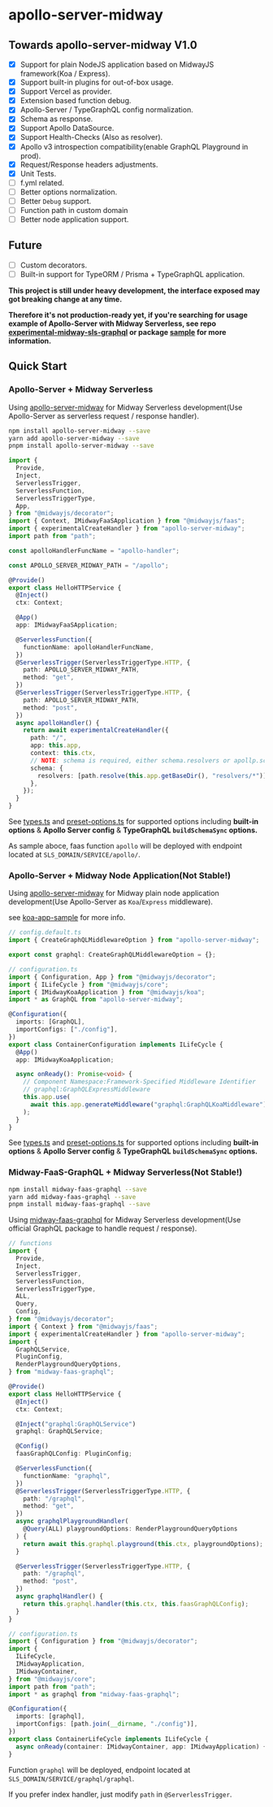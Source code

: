 # apollo-server-midway

## Towards apollo-server-midway V1.0

- [x] Support for plain NodeJS application based on MidwayJS framework(Koa / Express).
- [x] Support built-in plugins for out-of-box usage.
- [x] Support Vercel as provider.
- [x] Extension based function debug.
- [x] Apollo-Server / TypeGraphQL config normalization.
- [x] Schema as response.
- [x] Support Apollo DataSource.
- [x] Support Health-Checks (Also as resolver).
- [x] Apollo v3 introspection compatibility(enable GraphQL Playground in prod).
- [x] Request/Response headers adjustments.
- [x] Unit Tests.
- [ ] f.yml related.
- [ ] Better options normalization.
- [ ] Better `Debug` support.
- [ ] Function path in custom domain
- [ ] Better node application support.

## Future

- [ ] Custom decorators.
- [ ] Built-in support for TypeORM / Prisma + TypeGraphQL application.

**This project is still under heavy development, the interface exposed may got breaking change at any time.**

**Therefore it's not production-ready yet, if you're searching for usage example of Apollo-Server with Midway Serverless, see repo [experimental-midway-sls-graphql](https://github.com/linbudu599/experimental-midway-sls-graphql) or package [sample](packages/sample/src/function/hello.ts) for more information.**

## Quick Start

### Apollo-Server + Midway Serverless

Using [apollo-server-midway](packages/apollo-server-midway/README.md) for Midway Serverless development(Use Apollo-Server as serverless request / response handler).

```bash
npm install apollo-server-midway --save
yarn add apollo-server-midway --save
pnpm install apollo-server-midway --save
```

```typescript
import {
  Provide,
  Inject,
  ServerlessTrigger,
  ServerlessFunction,
  ServerlessTriggerType,
  App,
} from "@midwayjs/decorator";
import { Context, IMidwayFaaSApplication } from "@midwayjs/faas";
import { experimentalCreateHandler } from "apollo-server-midway";
import path from "path";

const apolloHandlerFuncName = "apollo-handler";

const APOLLO_SERVER_MIDWAY_PATH = "/apollo";

@Provide()
export class HelloHTTPService {
  @Inject()
  ctx: Context;

  @App()
  app: IMidwayFaaSApplication;

  @ServerlessFunction({
    functionName: apolloHandlerFuncName,
  })
  @ServerlessTrigger(ServerlessTriggerType.HTTP, {
    path: APOLLO_SERVER_MIDWAY_PATH,
    method: "get",
  })
  @ServerlessTrigger(ServerlessTriggerType.HTTP, {
    path: APOLLO_SERVER_MIDWAY_PATH,
    method: "post",
  })
  async apolloHandler() {
    return await experimentalCreateHandler({
      path: "/",
      app: this.app,
      context: this.ctx,
      // NOTE: schema is required, either schema.resolvers or apollp.schema should be specified.
      schema: {
        resolvers: [path.resolve(this.app.getBaseDir(), "resolvers/*")],
      },
    });
  }
}
```

See [types.ts](packages/apollo-server-midway/lib/shared/types.ts) and [preset-options.ts](packages/apollo-server-midway/lib/shared/preset-option.ts) for supported options including **built-in options** & **Apollo Server config** & **TypeGraphQL `buildSchemaSync` options.**

As sample aboce, faas function `apollo` will be deployed with endpoint located at `SLS_DOMAIN/SERVICE/apollo/`.

### Apollo-Server + Midway Node Application(Not Stable!)

Using [apollo-server-midway](packages/apollo-server-midway/README.md) for Midway plain node application development(Use Apollo-Server as `Koa`/`Express` middleware).

see [koa-app-sample](packages/koa-app-sample) for more info.

```typescript
// config.default.ts
import { CreateGraphQLMiddlewareOption } from "apollo-server-midway";

export const graphql: CreateGraphQLMiddlewareOption = {};

// configuration.ts
import { Configuration, App } from "@midwayjs/decorator";
import { ILifeCycle } from "@midwayjs/core";
import { IMidwayKoaApplication } from "@midwayjs/koa";
import * as GraphQL from "apollo-server-midway";

@Configuration({
  imports: [GraphQL],
  importConfigs: ["./config"],
})
export class ContainerConfiguration implements ILifeCycle {
  @App()
  app: IMidwayKoaApplication;

  async onReady(): Promise<void> {
    // Component Namespace:Framework-Specified Middleware Identifier
    // graphql:GraphQLExpressMiddleware
    this.app.use(
      await this.app.generateMiddleware("graphql:GraphQLKoaMiddleware")
    );
  }
}
```

See [types.ts](packages/apollo-server-midway/lib/shared/types.ts) and [preset-options.ts](packages/apollo-server-midway/lib/shared/preset-option.ts) for supported options including **built-in options** & **Apollo Server config** & **TypeGraphQL `buildSchemaSync` options.**

### Midway-FaaS-GraphQL + Midway Serverless(Not Stable!)

```bash
npm install midway-faas-graphql --save
yarn add midway-faas-graphql --save
pnpm install midway-faas-graphql --save
```

Using [midway-faas-graphql](packages/apollo-server-midway/README.md) for Midway Serverless development(Use official GraphQL package to handle request / response).

```typescript
// functions
import {
  Provide,
  Inject,
  ServerlessTrigger,
  ServerlessFunction,
  ServerlessTriggerType,
  ALL,
  Query,
  Config,
} from "@midwayjs/decorator";
import { Context } from "@midwayjs/faas";
import { experimentalCreateHandler } from "apollo-server-midway";
import {
  GraphQLService,
  PluginConfig,
  RenderPlaygroundQueryOptions,
} from "midway-faas-graphql";

@Provide()
export class HelloHTTPService {
  @Inject()
  ctx: Context;

  @Inject("graphql:GraphQLService")
  graphql: GraphQLService;

  @Config()
  faasGraphQLConfig: PluginConfig;

  @ServerlessFunction({
    functionName: "graphql",
  })
  @ServerlessTrigger(ServerlessTriggerType.HTTP, {
    path: "/graphql",
    method: "get",
  })
  async graphqlPlaygroundHandler(
    @Query(ALL) playgroundOptions: RenderPlaygroundQueryOptions
  ) {
    return await this.graphql.playground(this.ctx, playgroundOptions);
  }

  @ServerlessTrigger(ServerlessTriggerType.HTTP, {
    path: "/graphql",
    method: "post",
  })
  async graphqlHandler() {
    return this.graphql.handler(this.ctx, this.faasGraphQLConfig);
  }
}

// configuration.ts
import { Configuration } from "@midwayjs/decorator";
import {
  ILifeCycle,
  IMidwayApplication,
  IMidwayContainer,
} from "@midwayjs/core";
import path from "path";
import * as graphql from "midway-faas-graphql";

@Configuration({
  imports: [graphql],
  importConfigs: [path.join(__dirname, "./config")],
})
export class ContainerLifeCycle implements ILifeCycle {
  async onReady(container: IMidwayContainer, app: IMidwayApplication) {}
}
```

Function `graphql` will be deployed, endpoint located at `SLS_DOMAIN/SERVICE/graphql/graphql`.

If you prefer index handler, just modify `path` in `@ServerlessTrigger`.
